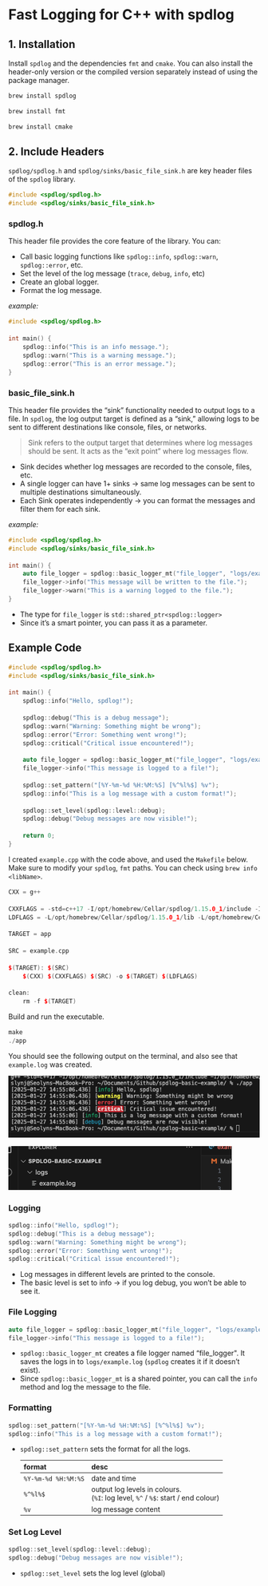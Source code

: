 # Fast Logging for C++ with spdlog

## 1. Installation

Install `spdlog` and the dependencies `fmt` and `cmake`. You can also install the header-only version or the compiled version separately instead of using the package manager.

```bash
brew install spdlog
```

```bash
brew install fmt
```

```bash
brew install cmake
```

## 2. Include Headers

`spdlog/spdlog.h` and `spdlog/sinks/basic_file_sink.h` are key header files of the `spdlog` library.

```cpp
#include <spdlog/spdlog.h>
#include <spdlog/sinks/basic_file_sink.h>
```

### spdlog.h

This header file provides the core feature of the library. You can:

- Call basic logging functions like `spdlog::info`, `spdlog::warn`, `spdlog::error`, etc.
- Set the level of the log message (`trace`, `debug`, `info`, etc)
- Create an global logger.
- Format the log message.

*example:*

```cpp
#include <spdlog/spdlog.h>

int main() {
    spdlog::info("This is an info message.");
    spdlog::warn("This is a warning message.");
    spdlog::error("This is an error message.");
}
```

### basic_file_sink.h

This header file provides the “sink” functionality needed to output logs to a file. In `spdlog`, the log output target is defined as a “sink,” allowing logs to be sent to different destinations like console, files, or networks.

> Sink refers to the output target that determines where log messages should be sent. It acts as the “exit point” where log messages flow.
> 
- Sink decides whether log messages are recorded to the console, files, etc.
- A single logger can have 1+ sinks → same log messages can be sent to multiple destinations simultaneously.
- Each Sink operates independently → you can format the messages and filter them for each sink.

*example:*

```cpp
#include <spdlog/spdlog.h>
#include <spdlog/sinks/basic_file_sink.h>

int main() {
    auto file_logger = spdlog::basic_logger_mt("file_logger", "logs/example.log");
    file_logger->info("This message will be written to the file.");
    file_logger->warn("This is a warning logged to the file.");
}
```

- The type for `file_logger` is `std::shared_ptr<spdlog::logger>`
- Since it’s a smart pointer, you can pass it as a parameter.

## Example Code

```cpp
#include <spdlog/spdlog.h>
#include <spdlog/sinks/basic_file_sink.h>

int main() {
    spdlog::info("Hello, spdlog!");

    spdlog::debug("This is a debug message"); 
    spdlog::warn("Warning: Something might be wrong");
    spdlog::error("Error: Something went wrong!");
    spdlog::critical("Critical issue encountered!");

    auto file_logger = spdlog::basic_logger_mt("file_logger", "logs/example.log");
    file_logger->info("This message is logged to a file!");

    spdlog::set_pattern("[%Y-%m-%d %H:%M:%S] [%^%l%$] %v");
    spdlog::info("This is a log message with a custom format!");

    spdlog::set_level(spdlog::level::debug);
    spdlog::debug("Debug messages are now visible!");

    return 0;
}
```

I created `example.cpp` with the code above, and used the `Makefile` below. Make sure to modify your `spdlog`, `fmt` paths. You can check using `brew info <libName>`.

```cpp
CXX = g++

CXXFLAGS = -std=c++17 -I/opt/homebrew/Cellar/spdlog/1.15.0_1/include -I/opt/homebrew/Cellar/fmt/11.1.3/include
LDFLAGS = -L/opt/homebrew/Cellar/spdlog/1.15.0_1/lib -L/opt/homebrew/Cellar/fmt/11.1.3/lib -lspdlog -lfmt

TARGET = app

SRC = example.cpp

$(TARGET): $(SRC)
	$(CXX) $(CXXFLAGS) $(SRC) -o $(TARGET) $(LDFLAGS)

clean:
	rm -f $(TARGET)
```

Build and run the executable.

```cpp
make
./app
```

You should see the following output on the terminal, and also see that `example.log` was created.

![image.png](spdlog%20-%20Fast%20Logging%20for%20C++%20188011ff45b980fbaf27d4fbf13f449d/image.png)

![image.png](spdlog%20-%20Fast%20Logging%20for%20C++%20188011ff45b980fbaf27d4fbf13f449d/image%201.png)

### Logging

```cpp
spdlog::info("Hello, spdlog!");
spdlog::debug("This is a debug message");
spdlog::warn("Warning: Something might be wrong");
spdlog::error("Error: Something went wrong!");
spdlog::critical("Critical issue encountered!");
```

- Log messages in different levels are printed to the console.
- The basic level is set to info → if you log debug, you won’t be able to see it.

### File Logging

```cpp
auto file_logger = spdlog::basic_logger_mt("file_logger", "logs/example.log");
file_logger->info("This message is logged to a file!");
```

- `spdlog::basic_logger_mt` creates a file logger named “file_logger". It saves the logs in to `logs/example.log` (`spdlog` creates it if it doesn’t exist).
- Since `spdlog::basic_logger_mt` is a shared pointer, you can call the `info` method and log the message to the file.

### Formatting

```cpp
spdlog::set_pattern("[%Y-%m-%d %H:%M:%S] [%^%l%$] %v");
spdlog::info("This is a log message with a custom format!");
```

- `spdlog::set_pattern` sets the format for all the logs.
    
    | format | desc |
    | --- | --- |
    | `%Y-%m-%d %H:%M:%S` | date and time |
    | `%^%l%$` | output log levels in colours. <br> (`%I`: log level, `%^` / `%$`: start / end colour) |
    | `%v` | log message content |

### Set Log Level

```cpp
spdlog::set_level(spdlog::level::debug);
spdlog::debug("Debug messages are now visible!");
```

- `spdlog::set_level` sets the log level (global)